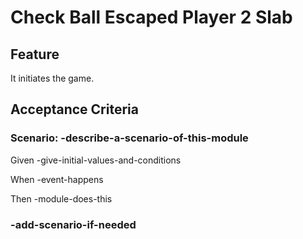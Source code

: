 # Check Ball Escaped Player 2 Slab

## Feature

It initiates the game.

## Acceptance Criteria

### Scenario: -describe-a-scenario-of-this-module

  Given -give-initial-values-and-conditions

  When -event-happens

  Then -module-does-this

### -add-scenario-if-needed
